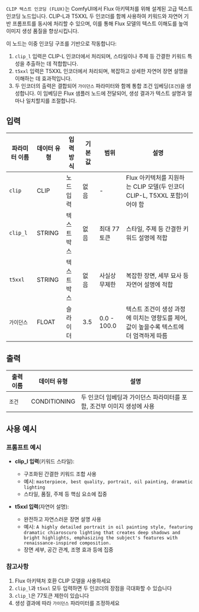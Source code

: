 `CLIP 텍스트 인코딩 (FLUX)`는 ComfyUI에서 Flux 아키텍처를 위해 설계된 고급 텍스트 인코딩 노드입니다.
CLIP-L과 T5XXL 두 인코더를 함께 사용하여 키워드와 자연어 기반 프롬프트를 동시에 처리할 수 있으며, 이를 통해 Flux 모델의 텍스트 이해도를 높여 이미지 생성 품질을 향상시킵니다.

이 노드는 이중 인코딩 구조를 기반으로 작동합니다:

1. `clip_l` 입력은 CLIP-L 인코더에서 처리되며, 스타일이나 주제 등 간결한 키워드 특성을 추출하는 데 적합합니다.
2. `t5xxl` 입력은 T5XXL 인코더에서 처리되며, 복잡하고 상세한 자연어 장면 설명을 이해하는 데 효과적입니다.
3. 두 인코더의 출력은 결합되어 `가이던스` 파라미터와 함께 통합 조건 임베딩(`조건`)을 생성합니다. 이 임베딩은 Flux 샘플러 노드에 전달되어, 생성 결과가 텍스트 설명과 얼마나 일치할지를 조절합니다.

## 입력

| 파라미터 이름  | 데이터 유형 | 입력 방식 | 기본값 | 범위 | 설명 |
|-----------|----------|-------------|---------|-------|-------------|
| `clip`        | CLIP        | 노드 입력   | 없음   | -             | Flux 아키텍처를 지원하는 CLIP 모델(두 인코더 CLIP-L, T5XXL 포함)이어야 함               |
| `clip_l`      | STRING      | 텍스트 박스 | 없음   | 최대 77토큰   | 스타일, 주제 등 간결한 키워드 설명에 적합                                               |
| `t5xxl`       | STRING      | 텍스트 박스 | 없음   | 사실상 무제한 | 복잡한 장면, 세부 묘사 등 자연어 설명에 적합                                            |
| `가이던스`    | FLOAT       | 슬라이더    | 3.5    | 0.0 - 100.0   | 텍스트 조건이 생성 과정에 미치는 영향도를 제어, 값이 높을수록 텍스트에 더 엄격하게 따름 |

## 출력

| 출력 이름 | 데이터 유형  | 설명  |
|--------------|-------------|-------------|
| `조건`    | CONDITIONING | 두 인코더 임베딩과 가이던스 파라미터를 포함, 조건부 이미지 생성에 사용 |

## 사용 예시

### 프롬프트 예시

- **clip_l 입력**(키워드 스타일):
  - 구조화된 간결한 키워드 조합 사용
  - 예시: `masterpiece, best quality, portrait, oil painting, dramatic lighting`
  - 스타일, 품질, 주제 등 핵심 요소에 집중

- **t5xxl 입력**(자연어 설명):
  - 완전하고 자연스러운 장면 설명 사용
  - 예시: `A highly detailed portrait in oil painting style, featuring dramatic chiaroscuro lighting that creates deep shadows and bright highlights, emphasizing the subject's features with renaissance-inspired composition.`
  - 장면 세부, 공간 관계, 조명 효과 등에 집중

### 참고사항

1. Flux 아키텍처 호환 CLIP 모델을 사용하세요
2. `clip_l`과 `t5xxl` 모두 입력하면 두 인코더의 장점을 극대화할 수 있습니다
3. `clip_l`은 77토큰 제한이 있습니다
4. 생성 결과에 따라 `가이던스` 파라미터를 조정하세요
